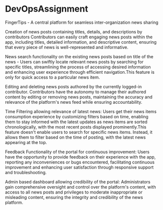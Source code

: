 # DevOpsAssignment

FingerTips -  A central platform for seamless inter-organization news sharing

Creation of news posts containing titles, details, and descriptions by contributors Contributors can easily craft engaging news posts within the app, including titles, detailed information, and descriptive content, ensuring that every piece of news is well-represented and informative.

News search functionality on the existing news posts based on title of the news - Users can swiftly locate relevant news posts by searching for specific titles, streamlining the process of accessing desired information and enhancing user experience through efficient navigation.This feature is only for quick access to a particular news item.

Editing and deleting news posts authored by the currently logged-in contributor. Contributors have the autonomy to manage their authored content by editing or removing news posts, maintaining the accuracy and relevance of the platform's news feed while ensuring accountability.

Time Filtering allowing relevance of latest news: Users get their news items consumption experience by customizing filters based on time, enabling them to stay informed with the latest updates as news items are sorted chronologically, with the most recent posts displayed prominently.This feature doesn't enable users to search for specific news items. Instead, it allows them to filter based on the time of posting, with the latest news appearing at the top.

Feedback Functionality of the portal for continuous improvement: Users have the opportunity to provide feedback on their experience with the app, reporting any inconveniences or bugs encountered, facilitating continuous improvement and enhancing user satisfaction through responsive support and troubleshooting.

Admin based dashboard allowing credibility of the portal: Administrators gain comprehensive oversight and control over the platform's content, with access to all news posts and privileges to moderate inappropriate or misleading content, ensuring the integrity and credibility of the news platform.


